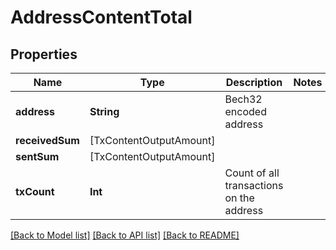 # AddressContentTotal

## Properties
Name | Type | Description | Notes
------------ | ------------- | ------------- | -------------
**address** | **String** | Bech32 encoded address | 
**receivedSum** | [TxContentOutputAmount] |  | 
**sentSum** | [TxContentOutputAmount] |  | 
**txCount** | **Int** | Count of all transactions on the address | 

[[Back to Model list]](../README.md#documentation-for-models) [[Back to API list]](../README.md#documentation-for-api-endpoints) [[Back to README]](../README.md)


